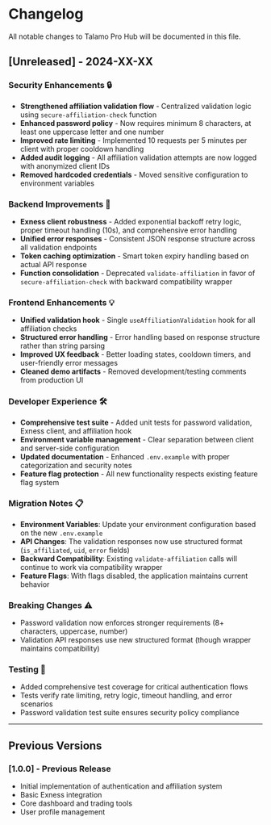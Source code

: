 # Changelog

All notable changes to Talamo Pro Hub will be documented in this file.

## [Unreleased] - 2024-XX-XX

### Security Enhancements 🔒
- **Strengthened affiliation validation flow** - Centralized validation logic using `secure-affiliation-check` function
- **Enhanced password policy** - Now requires minimum 8 characters, at least one uppercase letter and one number
- **Improved rate limiting** - Implemented 10 requests per 5 minutes per client with proper cooldown handling
- **Added audit logging** - All affiliation validation attempts are now logged with anonymized client IDs
- **Removed hardcoded credentials** - Moved sensitive configuration to environment variables

### Backend Improvements 🔧
- **Exness client robustness** - Added exponential backoff retry logic, proper timeout handling (10s), and comprehensive error handling
- **Unified error responses** - Consistent JSON response structure across all validation endpoints
- **Token caching optimization** - Smart token expiry handling based on actual API response
- **Function consolidation** - Deprecated `validate-affiliation` in favor of `secure-affiliation-check` with backward compatibility wrapper

### Frontend Enhancements 💡
- **Unified validation hook** - Single `useAffiliationValidation` hook for all affiliation checks
- **Structured error handling** - Error handling based on response structure rather than string parsing
- **Improved UX feedback** - Better loading states, cooldown timers, and user-friendly error messages
- **Cleaned demo artifacts** - Removed development/testing comments from production UI

### Developer Experience 🛠️
- **Comprehensive test suite** - Added unit tests for password validation, Exness client, and affiliation hook
- **Environment variable management** - Clear separation between client and server-side configuration
- **Updated documentation** - Enhanced `.env.example` with proper categorization and security notes
- **Feature flag protection** - All new functionality respects existing feature flag system

### Migration Notes 📋
- **Environment Variables**: Update your environment configuration based on the new `.env.example`
- **API Changes**: The validation responses now use structured format (`is_affiliated`, `uid`, `error` fields)
- **Backward Compatibility**: Existing `validate-affiliation` calls will continue to work via compatibility wrapper
- **Feature Flags**: With flags disabled, the application maintains current behavior

### Breaking Changes ⚠️
- Password validation now enforces stronger requirements (8+ characters, uppercase, number)
- Validation API responses use new structured format (though wrapper maintains compatibility)

### Testing 🧪
- Added comprehensive test coverage for critical authentication flows
- Tests verify rate limiting, retry logic, timeout handling, and error scenarios
- Password validation test suite ensures security policy compliance

---

## Previous Versions

### [1.0.0] - Previous Release
- Initial implementation of authentication and affiliation system
- Basic Exness integration
- Core dashboard and trading tools
- User profile management